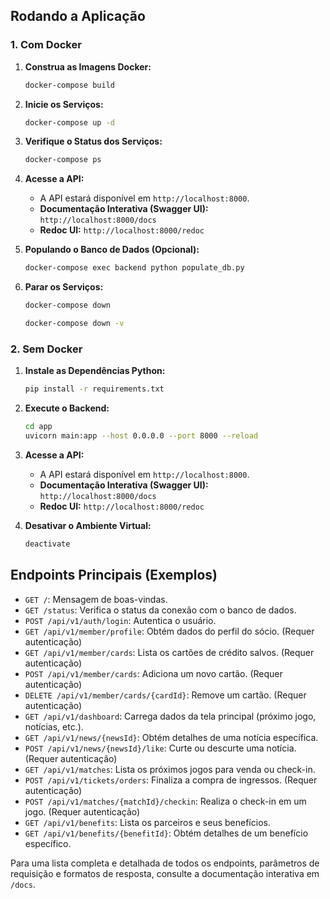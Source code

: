 ## Rodando a Aplicação

### 1. Com Docker 

1.  **Construa as Imagens Docker:**
    ```bash
    docker-compose build
    ```

2.  **Inicie os Serviços:**
    ```bash
    docker-compose up -d
    ```

3.  **Verifique o Status dos Serviços:**
    ```bash
    docker-compose ps
    ```

4.  **Acesse a API:**
    * A API estará disponível em `http://localhost:8000`.
    * **Documentação Interativa (Swagger UI):** `http://localhost:8000/docs`
    * **Redoc UI:** `http://localhost:8000/redoc`

5.  **Populando o Banco de Dados (Opcional):**
    ```bash
    docker-compose exec backend python populate_db.py
    ```

6.  **Parar os Serviços:**
    ```bash
    docker-compose down
    ```
    ```bash
    docker-compose down -v
    ```

### 2. Sem Docker

1.  **Instale as Dependências Python:**
    ```bash
    pip install -r requirements.txt
    ```

2.  **Execute o Backend:**
    ```bash
    cd app
    uvicorn main:app --host 0.0.0.0 --port 8000 --reload
    ```

3.  **Acesse a API:**
    * A API estará disponível em `http://localhost:8000`.
    * **Documentação Interativa (Swagger UI):** `http://localhost:8000/docs`
    * **Redoc UI:** `http://localhost:8000/redoc`

4.  **Desativar o Ambiente Virtual:**
    ```bash
    deactivate
    ```

## Endpoints Principais (Exemplos)

* `GET /`: Mensagem de boas-vindas.
* `GET /status`: Verifica o status da conexão com o banco de dados.
* `POST /api/v1/auth/login`: Autentica o usuário. 
* `GET /api/v1/member/profile`: Obtém dados do perfil do sócio. (Requer autenticação) 
* `GET /api/v1/member/cards`: Lista os cartões de crédito salvos. (Requer autenticação) 
* `POST /api/v1/member/cards`: Adiciona um novo cartão. (Requer autenticação) 
* `DELETE /api/v1/member/cards/{cardId}`: Remove um cartão. (Requer autenticação) 
* `GET /api/v1/dashboard`: Carrega dados da tela principal (próximo jogo, notícias, etc.). 
* `GET /api/v1/news/{newsId}`: Obtém detalhes de uma notícia específica. 
* `POST /api/v1/news/{newsId}/like`: Curte ou descurte uma notícia. (Requer autenticação) 
* `GET /api/v1/matches`: Lista os próximos jogos para venda ou check-in. 
* `POST /api/v1/tickets/orders`: Finaliza a compra de ingressos. (Requer autenticação) 
* `POST /api/v1/matches/{matchId}/checkin`: Realiza o check-in em um jogo. (Requer autenticação) 
* `GET /api/v1/benefits`: Lista os parceiros e seus benefícios. 
* `GET /api/v1/benefits/{benefitId}`: Obtém detalhes de um benefício específico. 

Para uma lista completa e detalhada de todos os endpoints, parâmetros de requisição e formatos de resposta, consulte a documentação interativa em `/docs`.
